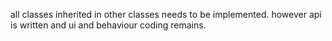 all classes inherited in other classes needs to be implemented. however api is written and ui and behaviour coding remains.
